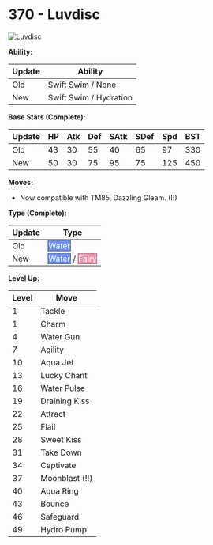 # 370 - Luvdisc
![][370]

**Ability:**

Update | Ability
---    | ---
Old    | Swift Swim / None
New    | Swift Swim / Hydration

**Base Stats (Complete):**

Update | HP | Atk | Def | SAtk | SDef | Spd | BST
---    | ---| --- | --- | ---  | ---  | --- | ---
Old    | 43 |  30 |  55 |  40  |  65  |  97  |  330
New    | 50 |  30 |  75 |  95  |  75  |  125  |  450

**Moves:**

 - Now compatible with TM85, Dazzling Gleam. (!!)

**Type (Complete):**

Update | Type
---    | ---
Old    | <span style="color:white; background:#6890F0; border: 1px solid #445E9C">Water</span>
New    | <span style="color:white; background:#6890F0; border: 1px solid #445E9C">Water</span> / <span style="color:white; background:#EE99AC; border: 1px solid #9B6470">Fairy</span>

**Level Up:**

Level | Move
---   | ---
  1   | Tackle
  1   | Charm
  4   | Water Gun
  7   | Agility
 10   | Aqua Jet
 13   | Lucky Chant
 16   | Water Pulse
 19   | Draining Kiss
 22   | Attract
 25   | Flail
 28   | Sweet Kiss
 31   | Take Down
 34   | Captivate
 37   | Moonblast (!!)
 40   | Aqua Ring
 43   | Bounce
 46   | Safeguard
 49   | Hydro Pump



[370]: https://raw.githubusercontent.com/PokeAPI/sprites/master/sprites/pokemon/370.png "Luvdisc"
